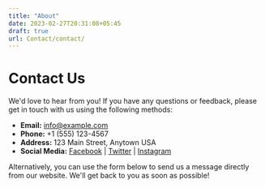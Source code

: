 ```yaml
---
title: "About"
date: 2023-02-27T20:31:08+05:45
draft: true
url: Contact/contact/
---
```


# Contact Us

We'd love to hear from you! If you have any questions or feedback, please get in touch with us using the following methods:

- **Email:** [info@example.com](mailto:info@example.com)
- **Phone:** +1 (555) 123-4567
- **Address:** 123 Main Street, Anytown USA
- **Social Media:** [Facebook](https://www.facebook.com/example) | [Twitter](https://www.twitter.com/example) | [Instagram](https://www.instagram.com/example)

Alternatively, you can use the form below to send us a message directly from our website. We'll get back to you as soon as possible!
